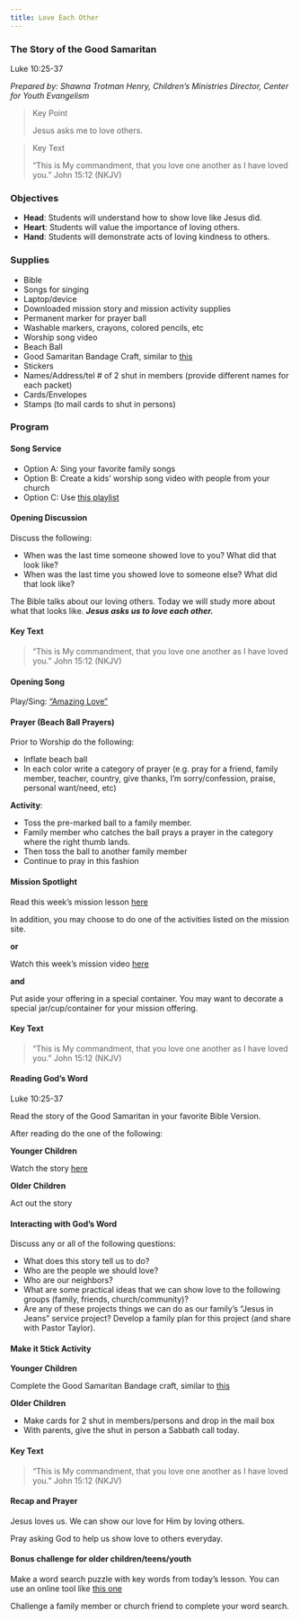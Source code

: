 ```yaml
---
title: Love Each Other
---
```


### The Story of the Good Samaritan

Luke 10:25-37

_Prepared by: Shawna Trotman Henry, Children’s Ministries Director, Center for Youth Evangelism_

> <p>Key Point</p>
> Jesus asks me to love others.

> <p>Key Text</p>
> “This is My commandment, that you love one another as I have loved you.” John 15:12 (NKJV)

### Objectives

- **Head**: Students will understand how to show love like Jesus did.
- **Heart**: Students will value the importance of loving others.
- **Hand**: Students will demonstrate acts of loving kindness to others.

### Supplies

- Bible
- Songs for singing
- Laptop/device
- Downloaded mission story and mission activity supplies
- Permanent marker for prayer ball
- Washable markers, crayons, colored pencils, etc
- Worship song video
- Beach Ball
- Good Samaritan Bandage Craft, similar to [this](https://www.orientaltrading.com/good-samaritan-bandage-craft-kit-a2-13707425.fltr?keyword=good+samaritan)
- Stickers
- Names/Address/tel # of 2 shut in members (provide different names for each packet)
- Cards/Envelopes
- Stamps (to mail cards to shut in persons)

### Program

#### Song Service

- Option A: Sing your favorite family songs
- Option B: Create a kids’ worship song video with people from your church
- Option C: Use [this playlist](https://www.youtube.com/channel/UCYWQgzW0QFR2Lp03LNm0Hyw)

#### Opening Discussion

Discuss the following:

- When was the last time someone showed love to you? What did that look like?
- When was the last time you showed love to someone else? What did that look like?

The Bible talks about our loving others. Today we will study more about what that looks like. **_Jesus asks us to love each other._**

#### Key Text

> “This is My commandment, that you love one another as I have loved you.” John 15:12 (NKJV)

#### Opening Song

Play/Sing: [“Amazing Love”](https://www.youtube.com/watch?v=avJ4lDnZWRU)

#### Prayer (Beach Ball Prayers)

Prior to Worship do the following:

- Inflate beach ball
- In each color write a category of prayer (e.g. pray for a friend, family member, teacher, country, give thanks, I’m sorry/confession, praise, personal want/need, etc)

**Activity**:

- Toss the pre-marked ball to a family member.
- Family member who catches the ball prays a prayer in the category where the right thumb lands.
- Then toss the ball to another family member
- Continue to pray in this fashion

#### Mission Spotlight

Read this week’s mission lesson [here](https://am.adventistmission.org/mq-children)

In addition, you may choose to do one of the activities listed on the mission site.

**or**

Watch this week’s mission video [here](https://m360.tv/stories)

**and**

Put aside your offering in a special container. You may want to decorate a special jar/cup/container for your mission offering.

#### Key Text

> “This is My commandment, that you love one another as I have loved you.” John 15:12 (NKJV)

#### Reading God’s Word
Luke 10:25-37

Read the story of the Good Samaritan in your favorite Bible Version.

After reading do the one of the following:

**Younger Children**

Watch the story [here](https://www.youtube.com/watch?v=MLzdQtetedc)

**Older Children**

Act out the story

#### Interacting with God’s Word

Discuss any or all of the following questions:

- What does this story tell us to do?
- Who are the people we should love?
- Who are our neighbors?
- What are some practical ideas that we can show love to the following groups (family, friends, church/community)?
- Are any of these projects things we can do as our family’s “Jesus in Jeans” service project? Develop a family plan for this project (and share with Pastor Taylor).

#### Make it Stick Activity

**Younger Children**

Complete the Good Samaritan Bandage craft, similar to [this](https://www.orientaltrading.com/good-samaritan-bandage-craft-kit-a2-13707425.fltr?keyword=good+samaritan)

**Older Children**

- Make cards for 2 shut in members/persons and drop in the mail box
- With parents, give the shut in person a Sabbath call today.

#### Key Text

> “This is My commandment, that you love one another as I have loved you.” John 15:12 (NKJV)

#### Recap and Prayer

Jesus loves us. We can show our love for Him by loving others.

Pray asking God to help us show love to others everyday.

#### Bonus challenge for older children/teens/youth

Make a word search puzzle with key words from today’s lesson. You can use an online tool like [this one](http://puzzlemaker.discoveryeducation.com/WordSearchSetupForm.asp)

Challenge a family member or church friend to complete your word search.